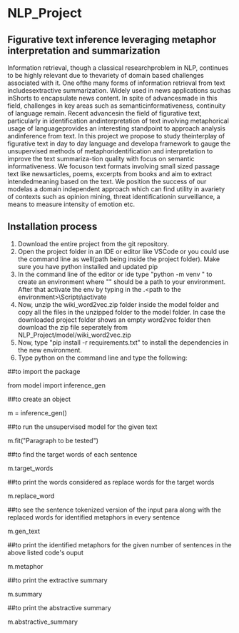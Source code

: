 # NLP_Project
## Figurative text inference leveraging metaphor interpretation and summarization

Information  retrieval,  though  a  classical  researchproblem  in  NLP,  continues  to  be  highly  relevant  due  to  thevariety  of  domain  based  challenges  associated  with  it.  One  ofthe   many   forms   of   information   retrieval   from   text   includesextractive summarization. Widely used in news applications suchas  inShorts  to  encapsulate  news  content.  In  spite  of  advancesmade  in  this  field,  challenges  in  key  areas  such  as  semanticinformativeness, continuity of language remain. Recent advancesin  the  field  of  figurative  text,  particularly  in  identification  andinterpretation  of  text  involving  metaphorical  usage  of  languageprovides  an  interesting  standpoint  to  approach  analysis  andinference  from  text.  In  this  project  we  propose  to  study  theinterplay  of  figurative  text  in  day  to  day  language  and  developa  framework  to  gauge  the  unsupervised  methods  of  metaphoridentification and interpretation to improve the text summariza-tion  quality  with  focus  on  semantic  informativeness.  We  focuson  text  formats  involving  small  sized  passage  text  like  newsarticles, poems, excerpts from books and aim to extract intendedmeaning based on the text. We position the success of our modelas  a  domain  independent  approach  which  can  find  utility  in  avariety  of  contexts  such  as  opinion  mining,  threat  identificationin  surveillance,  a  means  to  measure  intensity  of  emotion  etc.


## Installation process

1) Download the entire project from the git repository.
2) Open the project folder in an IDE or editor like VSCode or you could use the command line as well(path being inside the project folder). Make sure you have python installed and updated pip
3) In the command line of the editor or ide type "python -m venv <path to the environment>" to create an environment where "<path to the environment>" should be a path to your environment. After that activate the env by typing in the .\<path to the environment>\Scripts\activate
4) Now, unzip the wiki_word2vec.zip folder inside the model folder and copy all the files in the unzipped folder to the model folder. In case the downloaded project folder shows an empty word2vec folder then download the zip file seperately from NLP_Project/model/wiki_word2vec.zip
5) Now, type "pip install -r requirements.txt" to install the dependencies in the new environment.
6) Type python on the command line and type the following:

##to import the package

from model import inference_gen

##to create an object

m = inference_gen()

##to run the unsupervised model for the given text

m.fit("Paragraph to be tested")

##to find the target words of each sentence

m.target_words

##to print the words considered as replace words for the target words

m.replace_word

##to see the sentence tokenized version of the input para along with the replaced words for identified metaphors in every sentence

m.gen_text

##to print the identified metaphors for the given number of sentences in the above listed code's ouput

m.metaphor

##to print the extractive summary

m.summary

##to print the abstractive summary

m.abstractive_summary